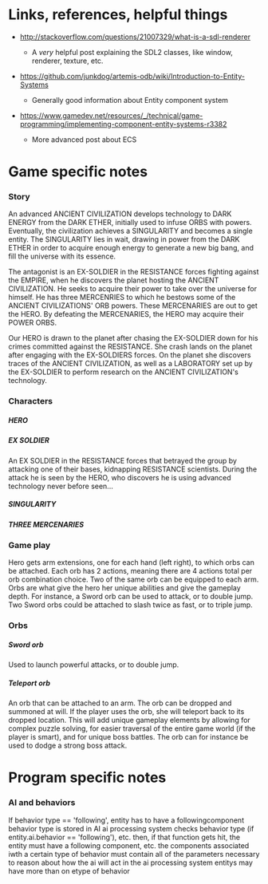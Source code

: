 # Links, references, helpful things
- http://stackoverflow.com/questions/21007329/what-is-a-sdl-renderer
	- A *very* helpful post explaining the SDL2 classes, like window, renderer, texture, etc.

- https://github.com/junkdog/artemis-odb/wiki/Introduction-to-Entity-Systems
	- Generally good information about Entity component system

- https://www.gamedev.net/resources/_/technical/game-programming/implementing-component-entity-systems-r3382
	- More advanced post about ECS

# Game specific notes

### Story
An advanced ANCIENT CIVILIZATION develops technology to DARK ENERGY from the DARK ETHER, initially used to infuse ORBS with powers. Eventually, the civilization achieves a SINGULARITY and becomes a single entity. The SINGULARITY lies in wait, drawing in power from the DARK ETHER in order to acquire enough energy to generate a new big bang, and fill the universe with its essence.

The antagonist is an EX-SOLDIER in the RESISTANCE forces fighting against the EMPIRE, when he discovers the planet hosting the ANCIENT CIVILIZATION. He seeks to acquire their power to take over the universe for himself. He has three MERCENRIES to which he bestows some of the ANCIENT CIVILIZATIONS' ORB powers. These MERCENARIES are out to get the HERO. By defeating the MERCENARIES, the HERO may acquire their POWER ORBS.

Our HERO is drawn to the planet after chasing the EX-SOLDIER down for his crimes committed against the RESISTANCE. She crash lands on the planet after engaging with the EX-SOLDIERS forces. On the planet she discovers traces of the ANCIENT CIVILIZATION, as well as a LABORATORY set up by the EX-SOLDIER to perform research on the ANCIENT CIVILIZATION's technology.

### Characters

##### HERO

##### EX SOLDIER
An EX SOLDIER in the RESISTANCE forces that betrayed the group by attacking one of their bases, kidnapping RESISTANCE scientists. During the attack he is seen by the HERO, who discovers he is using advanced technology never before seen...

##### SINGULARITY

##### THREE MERCENARIES




### Game play


Hero gets arm extensions, one for each hand (left right), to which orbs can be attached. Each orb has 2 actions, meaning there are 4 actions total per orb combination choice. Two of the same orb can be equipped to each arm. Orbs are what give the hero her unique abilities and give the gameplay depth. For instance, a Sword orb can be used to attack, or to double jump. Two Sword orbs could be attached to slash twice as fast, or to triple jump.

### Orbs

##### Sword orb
Used to launch powerful attacks, or to double jump.

##### Teleport orb
An orb that can be attached to an arm. The orb can be dropped and summoned at will. If the player uses the orb, she will teleport back to its dropped location. This will add unique gameplay elements by allowing for complex puzzle solving, for easier traversal of the entire game world (if the player is smart), and for unique boss battles. The orb can for instance be used to dodge a strong boss attack.


# Program specific notes

### AI and behaviors

If behavior type == 'following', entity has to have a followingcomponent
behavior type is stored in AI
ai processing system checks behavior type (if entity.ai.behavior == 'following'), etc.
then, if that function gets hit, the entity must have a following component, etc.
the components associated iwth a certain type of behavior must contain all of the
parameters necessary to reason about how the ai will act in the ai processing system
entitys may have more than on etype of behavior
